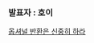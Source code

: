 ### 발표자 : 호이

[옵셔널 반환은 신중히 하라](https://vivid-cyclone-180.notion.site/55-4d36dbd9e4514dc88bd5dbd9ecea1151)
